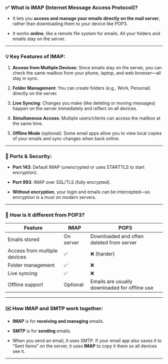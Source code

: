 
### ✅ **What is IMAP (Internet Message Access Protocol)?**

- It lets you **access and manage your emails directly on the mail server**, rather than downloading them to your device like POP3.
    
- It works **online**, like a remote file system for emails. All your folders and emails stay on the server.
    

---

### 💡 **Key Features of IMAP**:

1. **Access from Multiple Devices**: Since emails stay on the server, you can check the same mailbox from your phone, laptop, and web browser—all stay in sync.
    
2. **Folder Management**: You can create folders (e.g., Work, Personal) directly on the server.
    
3. **Live Syncing**: Changes you make (like deleting or moving messages) happen on the server immediately and reflect on all devices.
    
4. **Simultaneous Access**: Multiple users/clients can access the mailbox at the same time.
    
5. **Offline Mode** (optional): Some email apps allow you to view local copies of your emails and sync changes when back online.
    

---

### 🔐 **Ports & Security**:

- **Port 143**: Default IMAP (unencrypted or uses STARTTLS to start encryption).
    
- **Port 993**: IMAP over SSL/TLS (fully encrypted).
    
- **Without encryption**, your login and emails can be intercepted—so encryption is a must on modern servers.
    

---

### 🚫 **How is it different from POP3?**

|Feature|IMAP|POP3|
|---|---|---|
|Emails stored|On server|Downloaded and often deleted from server|
|Access from multiple devices|✅|❌ (harder)|
|Folder management|✅|❌|
|Live syncing|✅|❌|
|Offline support|Optional|Emails are usually downloaded for offline use|

---

### ✉️ **How IMAP and SMTP work together**:

- **IMAP** is for **receiving and managing** emails.
    
- **SMTP** is for **sending** emails.
    
- When you send an email, it uses SMTP. If your email app also saves it to “Sent Items” on the server, it uses **IMAP** to copy it there so all devices see it.
    

---
